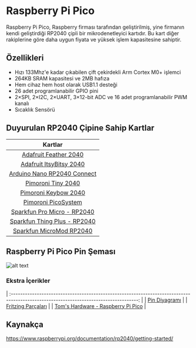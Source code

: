 # Raspberry Pi Pico
Raspberry Pi Pico, Raspberry firması tarafından geliştirilmiş, yine firmanın kendi geliştirdiği RP2040 çipli bir mikrodenetleyici kartıdır. Bu kart diğer rakiplerine göre daha uygun fiyata ve yüksek işlem kapasitesine sahiptir.

## Özellikleri
- Hızı 133Mhz'e kadar çıkabilen çift çekirdekli Arm Cortex M0+ işlemci
- 264KB SRAM kapasitesi ve 2MB hafıza
- Hem cihaz hem host olarak USB1.1 desteği
- 26 adet programlanabilir GPIO pini
- 2×SPI, 2×I2C, 2×UART, 3×12-bit ADC ve 16 adet programlanabilir PWM kanalı
- Sıcaklık Sensörü

## Duyurulan RP2040 Çipine Sahip Kartlar

|                                 Kartlar                                    |
| :------------------------------------------------------------------------: |
|    [Adafruit Feather 2040](https://www.adafruit.com/product/4884)          |
|    [Adafruit ItsyBitsy 2040](https://www.adafruit.com/product/4888)        |
|    [Arduino Nano RP2040 Connect](https://bit.ly/3ceWT3B)                   |
|    [Pimoroni Tiny 2040](https://shop.pimoroni.com/products/tiny-2040)      |
|    [Pimoroni Keybow 2040](https://shop.pimoroni.com/products/keybow-2040)  |
|    [Pimoroni PicoSystem](https://shop.pimoroni.com/products/picosystem)    |
|    [Sparkfun Pro Micro - RP2040](https://www.sparkfun.com/products/17717)  |
|    [Sparkfun Thing Plus - RP2040](https://www.sparkfun.com/products/17745) |
|    [Sparkfun MicroMod RP2040](https://www.sparkfun.com/products/17720)     |


## Raspberry Pi Pico Pin Şeması
![alt text](https://www.raspberrypi.org/documentation/rp2040/getting-started/static/64b50c4316a7aefef66290dcdecda8be/Pico-R3-SDK11-Pinout.svg)

### Ekstra İçerikler
| :------------------------------------------------------------------------------------------------------------------------------------: |
| [Pin Diyagramı](https://datasheets.raspberrypi.org/pico/Pico-R3-A4-Pinout.pdf)                                                         |
| [Fritzing Parçaları](https://datasheets.raspberrypi.org/pico/Pico-R3-Fritzing.fzpz)                                                    |
| [Tom's Hardware - Raspberry Pi Pico](https://www.tomshardware.com/news/raspberry-pi-pico-tutorials-pinout-everything-you-need-to-know) |

## Kaynakça
https://www.raspberrypi.org/documentation/rp2040/getting-started/

